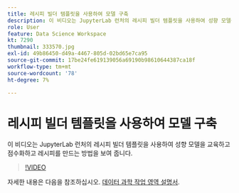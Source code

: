 ```yaml
---
title: 레시피 빌더 템플릿을 사용하여 모델 구축
description: 이 비디오는 JupyterLab 런처의 레시피 빌더 템플릿을 사용하여 성향 모델을 교육하고 점수화하고 레시피를 만드는 방법을 보여 줍니다.
role: User
feature: Data Science Workspace
kt: 7290
thumbnail: 333570.jpg
exl-id: 49b86450-d49a-4467-805d-02bd65e7ca95
source-git-commit: 17be24fe619139056a69190b98610644387ca18f
workflow-type: tm+mt
source-wordcount: '78'
ht-degree: 7%

---
```


# 레시피 빌더 템플릿을 사용하여 모델 구축

이 비디오는 JupyterLab 런처의 레시피 빌더 템플릿을 사용하여 성향 모델을 교육하고 점수화하고 레시피를 만드는 방법을 보여 줍니다.

>[!VIDEO](https://video.tv.adobe.com/v/333570?quality=12&learn=on)

자세한 내용은 다음을 참조하십시오. [데이터 과학 작업 영역 설명서](https://experienceleague.adobe.com/docs/experience-platform/data-science-workspace/home.html?lang=ko-KR).